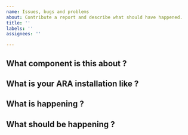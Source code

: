 ```yaml
---
name: Issues, bugs and problems
about: Contribute a report and describe what should have happened.
title: ''
labels: ''
assignees: ''

---
```


<!-- Thank you for taking the time to create this report. Your feedback is appreciated ! -->

## What component is this about ?
<!-- The API or the API clients ? The Ansible roles or plugins ? Something else ? -->
<!-- For ara-web issues, please use https://github.com/ansible-community/ara-web/issues -->


## What is your ARA installation like ?
<!-- What version ? From PyPi ? With an Ansible role ? In a virtualenv or a container ? Which Linux distribution ? Which database driver ? -->
<!-- Feel free to include any other installation details that could be relevant to this report -->


## What is happening ?
<!-- If reporting an issue with the API, please include relevant logs by setting ARA_DEBUG to True and ARA_LOG_LEVEL to DEBUG -->
<!-- If reporting an exception from an Ansible role or plugin, please include the full error or exception trace by running ansible-playbook with "-vvv" -->


## What should be happening ?
